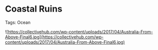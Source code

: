 # Coastal Ruins

Tags: Ocean

![https://collectivehub.com/wp-content/uploads/2017/04/Australia-From-Above-Final6.jpg](https://collectivehub.com/wp-content/uploads/2017/04/Australia-From-Above-Final6.jpg)